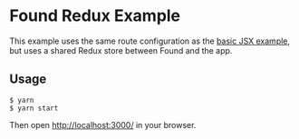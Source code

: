 # Found Redux Example

This example uses the same route configuration as the [basic JSX example](../basic-jsx), but uses a shared Redux store between Found and the app.

## Usage

```
$ yarn
$ yarn start
```

Then open [http://localhost:3000/](http://localhost:3000/) in your browser.
